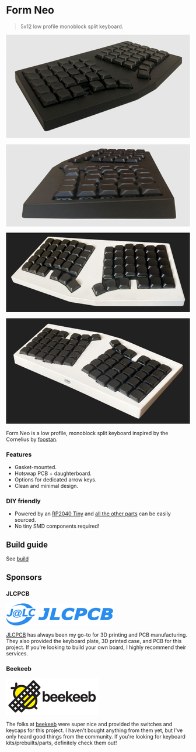 # Form Neo
> 5x12 low profile monoblock split keyboard.

![](images/form-neo-black.jpg)

![](images/form-neo-black2.jpg)

![](images/form-neo-white.jpg)

![](images/form-neo-white2.jpg)

Form Neo is a low profile, monoblock split keyboard inspired by the Cornelius by [foostan](https://github.com/foostan).

### Features
- Gasket-mounted.
- Hotswap PCB + daughterboard.
- Options for dedicated arrow keys.
- Clean and minimal design.

### DIY friendly
- Powered by an [RP2040 Tiny](https://www.waveshare.com/rp2040-tiny.htm) and [all the other parts](build) can be easily sourced.
- No tiny SMD components required!

## Build guide
See [build](/build)

## Sponsors
### JLCPCB
![](images/jlcpcb.png)

[JLCPCB](https://jlcpcb.com/?from=see) has always been my go-to for 3D printing and PCB manufacturing. They also provided the keyboard plate, 3D printed case, and PCB for this project. If you're looking to build your own board, I highly recommend their services.

### Beekeeb
![](images/beekeeb.png)

The folks at [beekeeb](https://shop.beekeeb.com) were super nice and provided the switches and keycaps for this project. I haven't bought anything from them yet, but I've only heard good things from the community. If you're looking for keyboard kits/prebuilts/parts, definitely check them out!